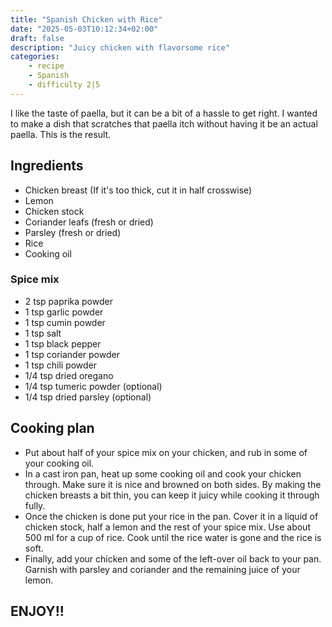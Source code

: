 ```yaml
---
title: "Spanish Chicken with Rice"
date: "2025-05-03T10:12:34+02:00"
draft: false
description: "Juicy chicken with flavorsome rice"
categories: 
    - recipe
    - Spanish
    - difficulty 2|5
---
```


I like the taste of paella, but it can be a bit of a hassle to get right. I wanted to make a dish that scratches that paella itch without having it be an actual paella. This is the result. 

## Ingredients
- Chicken breast (If it's too thick, cut it in half crosswise)
- Lemon
- Chicken stock
- Coriander leafs (fresh or dried)
- Parsley (fresh or dried)
- Rice
- Cooking oil

### Spice mix
- 2 tsp paprika powder
- 1 tsp garlic powder
- 1 tsp cumin powder
- 1 tsp salt
- 1 tsp black pepper
- 1 tsp coriander powder
- 1 tsp chili powder
- 1/4 tsp dried oregano
- 1/4 tsp tumeric powder (optional)
- 1/4 tsp dried parsley (optional)

## Cooking plan
- Put about half of your spice mix on your chicken, and rub in some of your cooking oil. 
- In a cast iron pan, heat up some cooking oil and cook your chicken through. Make sure it is nice and browned on both sides. By making the chicken breasts a bit thin, you can keep it juicy while cooking it through fully. 
- Once the chicken is done put your rice in the pan. Cover it in a liquid of chicken stock, half a lemon and the rest of your spice mix. Use about 500 ml for a cup of rice. Cook until the rice water is gone and the rice is soft. 
- Finally, add your chicken and some of the left-over oil back to your pan. Garnish with parsley and coriander and the remaining juice of your lemon. 

## ENJOY!!